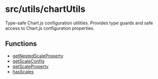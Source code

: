 # src/utils/chartUtils

Type-safe Chart.js configuration utilities.
Provides type guards and safe access to Chart.js configuration properties.

## Functions

- [getNestedScaleProperty](functions/getNestedScaleProperty.md)
- [getScaleConfig](functions/getScaleConfig.md)
- [getScaleProperty](functions/getScaleProperty.md)
- [hasScales](functions/hasScales.md)
